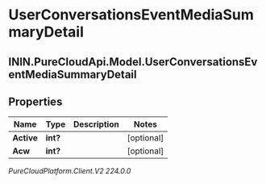 # UserConversationsEventMediaSummaryDetail

## ININ.PureCloudApi.Model.UserConversationsEventMediaSummaryDetail

## Properties

|Name | Type | Description | Notes|
|------------ | ------------- | ------------- | -------------|
| **Active** | **int?** |  | [optional] |
| **Acw** | **int?** |  | [optional] |



_PureCloudPlatform.Client.V2 224.0.0_
